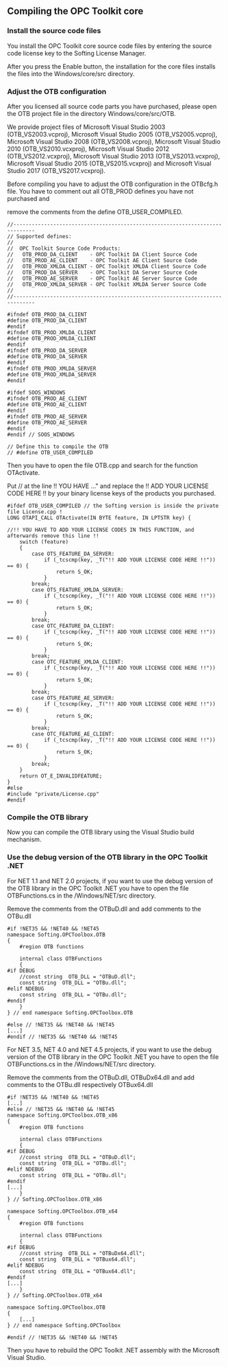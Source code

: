 ## **Compiling the OPC Toolkit core**

### Install the source code files

You install the OPC Toolkit core source code files by entering the source code license key to the Softing License Manager.

After you press the Enable button, the installation for the core files installs the files into the Windows/core/src directory.

### Adjust the OTB configuration

After you licensed all source code parts you have purchased, please open the OTB project file in the directory Windows/core/src/OTB.

We provide project files of Microsoft Visual Studio 2003 (OTB_VS2003.vcproj), Microsoft Visual Studio 2005 (OTB_VS2005.vcproj), Microsoft Visual Studio 2008 (OTB_VS2008.vcproj), Microsoft Visual Studio 2010 (OTB_VS2010.vcxproj), Microsoft Visual Studio 2012 (OTB_VS2012.vcxproj), Microsoft Visual Studio 2013 (OTB_VS2013.vcxproj), Microsoft Visual Studio 2015 (OTB_VS2015.vcxproj) and Microsoft Visual Studio 2017 (OTB_VS2017.vcxproj).

Before compiling you have to adjust the OTB configuration in the OTBcfg.h file. You have to comment out all OTB_PROD defines you have not purchased and

remove the comments from the define OTB_USER_COMPILED.
```
//-----------------------------------------------------------------------------
// Supported defines:
// 
//  OPC Toolkit Source Code Products:
//   OTB_PROD_DA_CLIENT    - OPC Toolkit DA Client Source Code
//   OTB_PROD_AE_CLIENT    - OPC Toolkit AE Client Source Code
//   OTB_PROD_XMLDA_CLIENT - OPC Toolkit XMLDA Client Source Code
//   OTB_PROD_DA_SERVER    - OPC Toolkit DA Server Source Code
//   OTB_PROD_AE_SERVER    - OPC Toolkit AE Server Source Code
//   OTB_PROD_XMLDA_SERVER - OPC Toolkit XMLDA Server Source Code
// 
//-----------------------------------------------------------------------------

#ifndef OTB_PROD_DA_CLIENT
#define OTB_PROD_DA_CLIENT
#endif
#ifndef OTB_PROD_XMLDA_CLIENT
#define OTB_PROD_XMLDA_CLIENT
#endif
#ifndef OTB_PROD_DA_SERVER
#define OTB_PROD_DA_SERVER
#endif
#ifndef OTB_PROD_XMLDA_SERVER
#define OTB_PROD_XMLDA_SERVER
#endif

#ifdef SOOS_WINDOWS
#ifndef OTB_PROD_AE_CLIENT
#define OTB_PROD_AE_CLIENT
#endif
#ifndef OTB_PROD_AE_SERVER
#define OTB_PROD_AE_SERVER
#endif
#endif // SOOS_WINDOWS

// Define this to compile the OTB
// #define OTB_USER_COMPILED
```
Then you have to open the file OTB.cpp and search for the function OTActivate.

Put // at the line !! YOU HAVE ..." and replace the !! ADD YOUR LICENSE CODE HERE !! by your binary license keys of the products you purchased.
```
#ifdef OTB_USER_COMPILED // the Softing version is inside the private file License.cpp !
LONG OTAPI_CALL OTActivate(IN BYTE feature, IN LPTSTR key) {

//!! YOU HAVE TO ADD YOUR LICENSE CODES IN THIS FUNCTION, and afterwards remove this line !!
    switch (feature)
    {
        case OTS_FEATURE_DA_SERVER:
            if (_tcscmp(key, _T("!! ADD YOUR LICENSE CODE HERE !!")) == 0) {
                return S_OK;
            }
        break;
        case OTS_FEATURE_XMLDA_SERVER:
            if (_tcscmp(key, _T("!! ADD YOUR LICENSE CODE HERE !!")) == 0) {
                return S_OK;
            }
        break;
        case OTC_FEATURE_DA_CLIENT:
            if (_tcscmp(key, _T("!! ADD YOUR LICENSE CODE HERE !!")) == 0) {
                return S_OK;
            }
        break;
        case OTC_FEATURE_XMLDA_CLIENT:
            if (_tcscmp(key, _T("!! ADD YOUR LICENSE CODE HERE !!")) == 0) {
                return S_OK;
            }
        break;
        case OTS_FEATURE_AE_SERVER:
            if (_tcscmp(key, _T("!! ADD YOUR LICENSE CODE HERE !!")) == 0) {
                return S_OK;
            }
        break;
        case OTC_FEATURE_AE_CLIENT:
            if (_tcscmp(key, _T("!! ADD YOUR LICENSE CODE HERE !!")) == 0) {
                return S_OK;
            }
        break;
    }
    return OT_E_INVALIDFEATURE;
}
#else
#include "private/License.cpp"
#endif
```


### Compile the OTB library

Now you can compile the OTB library using the Visual Studio build mechanism.

### Use the debug version of the OTB library in the OPC Toolkit .NET

For NET 1.1 and NET 2.0 projects, if you want to use the debug version of the OTB library in the OPC Toolkit .NET you have to open the file OTBFunctions.cs in the /Windows/NET/src directory.

Remove the comments from the OTBuD.dll and add comments to the OTBu.dll
```
#if !NET35 && !NET40 && !NET45
namespace Softing.OPCToolbox.OTB
{
    #region OTB functions

    internal class OTBFunctions
    {
#if DEBUG
    //const string  OTB_DLL = "OTBuD.dll";
    const string  OTB_DLL = "OTBu.dll";
#elif NDEBUG
    const string  OTB_DLL = "OTBu.dll";
#endif
    }
} // end namespace Softing.OPCToolbox.OTB

#else // !NET35 && !NET40 && !NET45
[...]
#endif // !NET35 && !NET40 && !NET45
```
For NET 3.5, NET 4.0 and NET 4.5 projects, if you want to use the debug version of the OTB library in the OPC Toolkit .NET you have to open the file OTBFunctions.cs in the /Windows/NET/src directory.

Remove the comments from the OTBuD.dll, OTBuDx64.dll and add comments to the OTBu.dll respectively OTBux64.dll
```
#if !NET35 && !NET40 && !NET45
[...]
#else // !NET35 && !NET40 && !NET45
namespace Softing.OPCToolbox.OTB_x86
{
    #region OTB functions

    internal class OTBFunctions
    {
#if DEBUG
    //const string  OTB_DLL = "OTBuD.dll";
    const string  OTB_DLL = "OTBu.dll";
#elif NDEBUG
    const string  OTB_DLL = "OTBu.dll";
#endif
[...]
    }
} // Softing.OPCToolbox.OTB_x86

namespace Softing.OPCToolbox.OTB_x64
{
    #region OTB functions

    internal class OTBFunctions
    {
#if DEBUG
    //const string  OTB_DLL = "OTBuDx64.dll";
    const string  OTB_DLL = "OTBux64.dll";
#elif NDEBUG
    const string  OTB_DLL = "OTBux64.dll";
#endif
[...]
    }
} // Softing.OPCToolbox.OTB_x64

namespace Softing.OPCToolbox.OTB
{
    [...]
} // end namespace Softing.OPCToolbox

#endif // !NET35 && !NET40 && !NET45
```
Then you have to rebuild the OPC Toolkit .NET assembly with the Microsoft Visual Studio.

